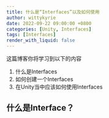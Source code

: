 ```yaml
---
title: 什么是“Interfaces”以及如何使用
author: wittykyrie
date: 2022-09-22 09:00:00 +0800
categories: [Unity, Interfaces]
tags: [Interfaces]
render_with_liquid: false
---
```


这篇博客你将学习到以下的内容
1. 什么是Interfaces
2. 如何创建一个Interfaces
3. 在Unity当中应该如何使用Interfaces

## 什么是Interface？